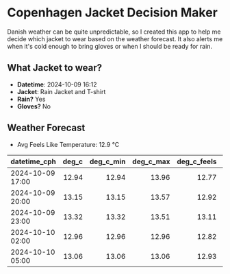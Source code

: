 
# Copenhagen Jacket Decision Maker

Danish weather can be quite unpredictable, so I created this app to help me decide which jacket to wear based on the weather forecast. 
It also alerts me when it's cold enough to bring gloves or when I should be ready for rain.

## What Jacket to wear?

- **Datetime**: 2024-10-09 16:12
- **Jacket**: Rain Jacket and T-shirt
- **Rain?** Yes
- **Gloves?** No

## Weather Forecast
- Avg Feels Like Temperature: 12.9 °C

| datetime_cph     |   deg_c |   deg_c_min |   deg_c_max |   deg_c_feels | weather   | wind   | rain   |
|:-----------------|--------:|------------:|------------:|--------------:|:----------|:-------|:-------|
| 2024-10-09 17:00 |   12.94 |       12.94 |       13.96 |         12.77 | Rain      | Low    | Low    |
| 2024-10-09 20:00 |   13.15 |       13.15 |       13.57 |         12.92 | Clouds    | Low    | None   |
| 2024-10-09 23:00 |   13.32 |       13.32 |       13.51 |         13.11 | Rain      | Low    | Low    |
| 2024-10-10 02:00 |   12.96 |       12.96 |       12.96 |         12.82 | Rain      | Low    | Medium |
| 2024-10-10 05:00 |   13.06 |       13.06 |       13.06 |         12.93 | Rain      | High   | Medium |
        